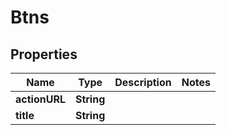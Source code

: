 

# Btns


## Properties

| Name | Type | Description | Notes |
|------------ | ------------- | ------------- | -------------|
|**actionURL** | **String** |  |  |
|**title** | **String** |  |  |



